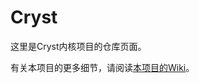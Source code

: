 Cryst
=====

这里是Cryst内核项目的仓库页面。

有关本项目的更多细节，请阅读[本项目的Wiki](https://github.com/IcebergOS/Cryst/wiki)。

